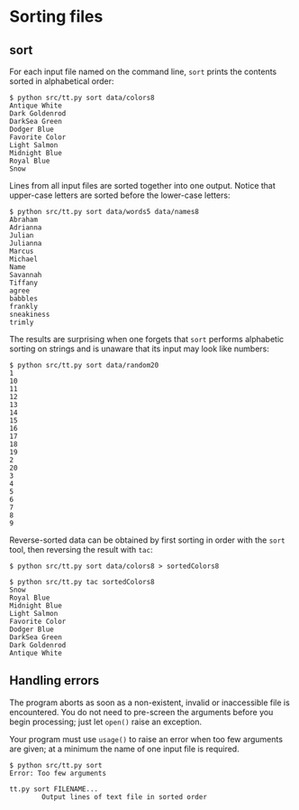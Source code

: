# Sorting files

## sort

For each input file named on the command line, `sort` prints the contents sorted in alphabetical order:

    $ python src/tt.py sort data/colors8
    Antique White
    Dark Goldenrod
    DarkSea Green
    Dodger Blue
    Favorite Color
    Light Salmon
    Midnight Blue
    Royal Blue
    Snow


Lines from all input files are sorted together into one output.  Notice that upper-case letters are sorted before the lower-case letters:

    $ python src/tt.py sort data/words5 data/names8
    Abraham
    Adrianna
    Julian
    Julianna
    Marcus
    Michael
    Name
    Savannah
    Tiffany
    agree
    babbles
    frankly
    sneakiness
    trimly


The results are surprising when one forgets that `sort` performs alphabetic
sorting on strings and is unaware that its input may look like numbers:

    $ python src/tt.py sort data/random20
    1
    10
    11
    12
    13
    14
    15
    16
    17
    18
    19
    2
    20
    3
    4
    5
    6
    7
    8
    9


Reverse-sorted data can be obtained by first sorting in order with the `sort`
tool, then reversing the result with `tac`:

    $ python src/tt.py sort data/colors8 > sortedColors8

    $ python src/tt.py tac sortedColors8
    Snow
    Royal Blue
    Midnight Blue
    Light Salmon
    Favorite Color
    Dodger Blue
    DarkSea Green
    Dark Goldenrod
    Antique White


## Handling errors

The program aborts as soon as a non-existent, invalid or inaccessible file is encountered.  You do not need to pre-screen the arguments before you begin processing; just let `open()` raise an exception.

Your program must use `usage()` to raise an error when too few arguments are given; at a minimum the name of one input file is required.

    $ python src/tt.py sort
    Error: Too few arguments

    tt.py sort FILENAME...
            Output lines of text file in sorted order
